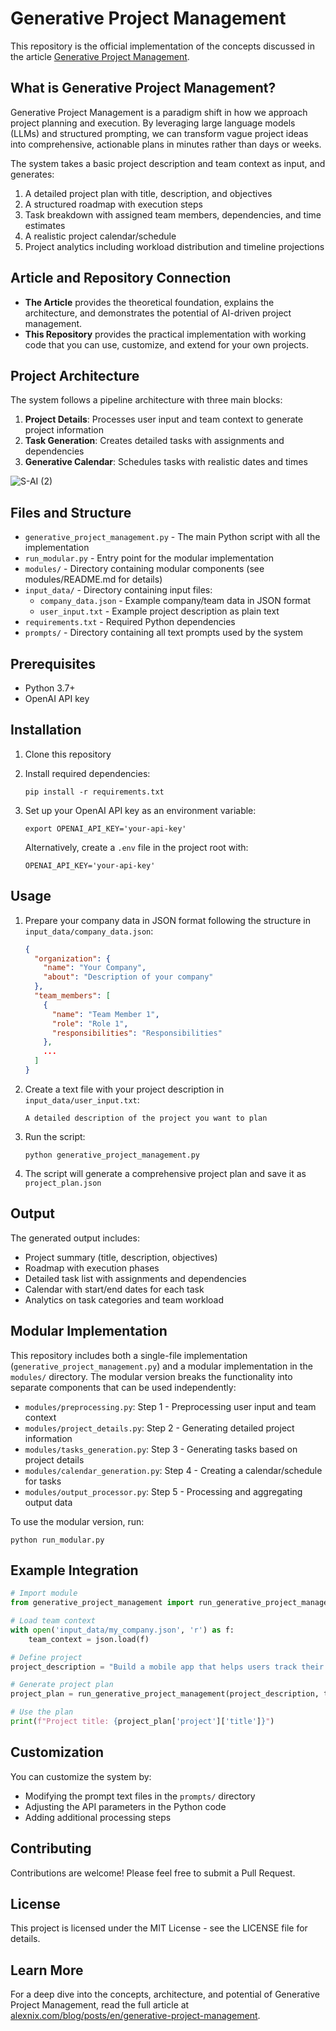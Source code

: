 # Generative Project Management

This repository is the official implementation of the concepts discussed in the article [Generative Project Management](https://alexnix.com/blog/posts/en/generative-project-management).

## What is Generative Project Management?

Generative Project Management is a paradigm shift in how we approach project planning and execution. By leveraging large language models (LLMs) and structured prompting, we can transform vague project ideas into comprehensive, actionable plans in minutes rather than days or weeks.

The system takes a basic project description and team context as input, and generates:

1. A detailed project plan with title, description, and objectives
2. A structured roadmap with execution steps
3. Task breakdown with assigned team members, dependencies, and time estimates
4. A realistic project calendar/schedule
5. Project analytics including workload distribution and timeline projections

## Article and Repository Connection

- **The Article** provides the theoretical foundation, explains the architecture, and demonstrates the potential of AI-driven project management.
- **This Repository** provides the practical implementation with working code that you can use, customize, and extend for your own projects.

## Project Architecture

The system follows a pipeline architecture with three main blocks:

1. **Project Details**: Processes user input and team context to generate project information
2. **Task Generation**: Creates detailed tasks with assignments and dependencies
3. **Generative Calendar**: Schedules tasks with realistic dates and times

![S-AI (2)](https://github.com/user-attachments/assets/9cac8f5e-05e3-4a08-aef7-a84421ee9b36)

## Files and Structure

- `generative_project_management.py` - The main Python script with all the implementation
- `run_modular.py` - Entry point for the modular implementation
- `modules/` - Directory containing modular components (see modules/README.md for details)
- `input_data/` - Directory containing input files:
  - `company_data.json` - Example company/team data in JSON format
  - `user_input.txt` - Example project description as plain text
- `requirements.txt` - Required Python dependencies
- `prompts/` - Directory containing all text prompts used by the system

## Prerequisites

- Python 3.7+
- OpenAI API key

## Installation

1. Clone this repository
2. Install required dependencies:
   ```
   pip install -r requirements.txt
   ```
3. Set up your OpenAI API key as an environment variable:
   ```
   export OPENAI_API_KEY='your-api-key'
   ```
   
   Alternatively, create a `.env` file in the project root with:
   ```
   OPENAI_API_KEY='your-api-key'
   ```

## Usage

1. Prepare your company data in JSON format following the structure in `input_data/company_data.json`:
   ```json
   {
     "organization": {
       "name": "Your Company",
       "about": "Description of your company"
     },
     "team_members": [
       {
         "name": "Team Member 1",
         "role": "Role 1",
         "responsibilities": "Responsibilities"
       },
       ...
     ]
   }
   ```

2. Create a text file with your project description in `input_data/user_input.txt`:
   ```
   A detailed description of the project you want to plan
   ```

3. Run the script:
   ```
   python generative_project_management.py
   ```

4. The script will generate a comprehensive project plan and save it as `project_plan.json`

## Output

The generated output includes:

- Project summary (title, description, objectives)
- Roadmap with execution phases
- Detailed task list with assignments and dependencies
- Calendar with start/end dates for each task
- Analytics on task categories and team workload

## Modular Implementation

This repository includes both a single-file implementation (`generative_project_management.py`) and a modular implementation in the `modules/` directory. The modular version breaks the functionality into separate components that can be used independently:

- `modules/preprocessing.py`: Step 1 - Preprocessing user input and team context
- `modules/project_details.py`: Step 2 - Generating detailed project information
- `modules/tasks_generation.py`: Step 3 - Generating tasks based on project details
- `modules/calendar_generation.py`: Step 4 - Creating a calendar/schedule for tasks
- `modules/output_processor.py`: Step 5 - Processing and aggregating output data

To use the modular version, run:
```
python run_modular.py
```

## Example Integration

```python
# Import module
from generative_project_management import run_generative_project_management

# Load team context
with open('input_data/my_company.json', 'r') as f:
    team_context = json.load(f)

# Define project
project_description = "Build a mobile app that helps users track their fitness goals"

# Generate project plan
project_plan = run_generative_project_management(project_description, team_context)

# Use the plan
print(f"Project title: {project_plan['project']['title']}")
```

## Customization

You can customize the system by:

- Modifying the prompt text files in the `prompts/` directory
- Adjusting the API parameters in the Python code
- Adding additional processing steps

## Contributing

Contributions are welcome! Please feel free to submit a Pull Request.

## License

This project is licensed under the MIT License - see the LICENSE file for details.

## Learn More

For a deep dive into the concepts, architecture, and potential of Generative Project Management, read the full article at [alexnix.com/blog/posts/en/generative-project-management](https://alexnix.com/blog/posts/en/generative-project-management). 
